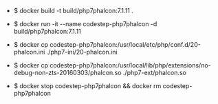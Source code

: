 
- $ docker build -t build/php7phalcon:7.1.11 .

- $ docker run -it --name codestep-php7phalcon -d build/php7phalcon:7.1.11
- $ docker cp codestep-php7phalcon:/usr/local/etc/php/conf.d/20-phalcon.ini ./php7-ini/20-phalcon.ini
- $ docker cp codestep-php7phalcon:/usr/local/lib/php/extensions/no-debug-non-zts-20160303/phalcon.so ./php7-ext/phalcon.so

- $ docker stop codestep-php7phalcon && docker rm codestep-php7phalcon